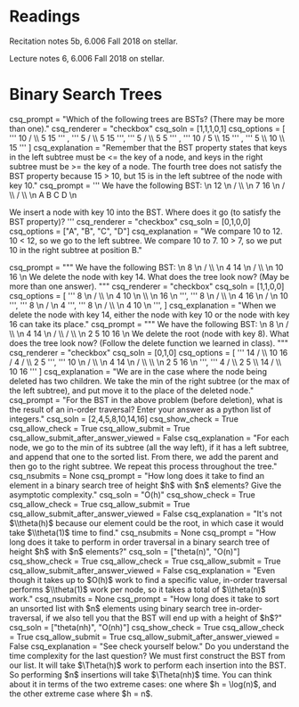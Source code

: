# Readings
Recitation notes 5b, 6.006 Fall 2018 on stellar.

Lecture notes 6, 6.006 Fall 2018 on stellar.
# Binary Search Trees


<question multiplechoice>
csq_prompt = "Which of the following trees are BSTs? (There may be more than one)."
csq_renderer = "checkbox"
csq_soln = [1,1,1,0,1]
csq_options =  [
'''
         10
        /  \\
      5      15
'''
,
'''
         5
       /  \\
     5     15
''',
'''
        5
      /  \\
    5      5
'''
,
'''
          10
        /   
      5
       \\
         15
'''
,
'''
    5
     \\
       10
         \\
           15
'''
]
csq_explanation = "Remember that the BST property states that keys in the left subtree must be <= the key of a node, and keys in the right subtree must be >= the key of a node. The fourth tree does not satisfy the BST property because 15 > 10, but 15 is in the left subtree of the node with key 10."
</question>


<question multiplechoice>
csq_prompt = '''
We have the following BST: \n
              12 \n
            /   \\ \n
          7       16 \n
        /  \\   /   \\ \n
      A    B   C      D \n

We insert a node with key 10 into the BST. Where does it go (to satisfy the BST property)?
'''
csq_renderer = "checkbox"
csq_soln = [0,1,0,0]
csq_options =  ["A", "B", "C", "D"]
csq_explanation = "We compare 10 to 12. 10 < 12, so we go to the left subtree. We compare 10 to 7. 10 > 7, so we put 10 in the right subtree at position B."
</question>


<question multiplechoice>
csq_prompt = """
We have the following BST: \n
         8 \n
     /     \\ \n
    4        14 \n
            /    \\ \n
           10     16 \n
We delete the node with key 14. What does the tree look now? (May be more than one answer).
"""
csq_renderer = "checkbox"
csq_soln = [1,1,0,0]
csq_options =  [
'''
        8 \n
      /   \\ \n
     4      10 \n
             \\ \n
                 16 \n
''',
'''
         8 \n
       /    \\ \n
     4       16 \n
            /     \n
          10     
''',
'''
        8 \n
     /     \n
    4       
''',
'''
        8 \n
      /   \\ \n
     4      10 \n
''',
]
csq_explanation = "When we delete the node with key 14, either the node with key 10 or the node with key 16 can take its place."
</question>


<question multiplechoice>
csq_prompt = """
We have the following BST: \n
             8 \n
          /     \\ \n
         4        14 \n
       /   \\     /   \\ \n
      2      5   10     16 \n
We delete the root (node with key 8). What does the tree look now? (Follow the delete function we learned in class).
"""
csq_renderer = "checkbox"
csq_soln = [0,1,0]
csq_options =  [
'''
               14
             /   \\
           10     16
         /
        4
       /  \\
     2     5
''',
'''
          10 \n
        /     \\ \n
      4        14 \n
     /  \\        \\ \n
    2     5         16 \n
''',
'''
               4
              /  \\
            2      5
                     \\
                      14
                    /   \\
                  10      16
'''
]
csq_explanation = "We are in the case where the node being deleted has two children. We take the min of the right subtree (or the max of the left subtree), and put move it to the place of the deleted node."
</question>

<question pythonliteral>
csq_prompt = "For the BST in the above problem (before deletion), what is the result of an in-order traversal? Enter your answer as a python list of integers."
csq_soln = [2,4,5,8,10,14,16]
csq_show_check = True
csq_allow_check = True
csq_allow_submit = True
csq_allow_submit_after_answer_viewed = False
csq_explanation = "For each node, we go to the min of its subtree (all the way left), if it has a left subtree, and append that one to the sorted list. From there, we add the parent and then go to the right subtree. We repeat this process throughout the tree."
csq_nsubmits = None
</question>

<question expression>
csq_prompt = "How long does it take to find an element in a binary search tree of height $h$ with $n$ elements? Give the asymptotic complexity."
csq_soln = "O(h)"
csq_show_check = True
csq_allow_check = True
csq_allow_submit = True
csq_allow_submit_after_answer_viewed = False
csq_explanation = "It's not $\\theta(h)$ because our element could be the root, in which case it would take $\\theta(1)$ time to find."
csq_nsubmits = None
</question>

<question expression>
csq_prompt = "How long does it take to perform in order traversal in a binary search tree of height $h$ with $n$ elements?"
csq_soln = ["theta(n)", "O(n)"]
csq_show_check = True
csq_allow_check = True
csq_allow_submit = True
csq_allow_submit_after_answer_viewed = False
csq_explanation = "Even though it takes up to $O(h)$ work to find a specific value, in-order traversal performs $\\theta(1)$ work per node, so it takes a total of $\\theta(n)$ work."
csq_nsubmits = None
</question>

<question expression>
csq_prompt = "How long does it take to sort an unsorted list with $n$ elements using binary search tree in-order-traversal, if we also tell you that the BST will end up with a height of $h$?"
csq_soln = ["theta(nh)", "O(nh)"]
csq_show_check = True
csq_allow_check = True
csq_allow_submit = True
csq_allow_submit_after_answer_viewed = False
csq_explanation = "See check yourself below."
</question>

<checkyourself>
Do you understand the time complexity for the last question?
<showhide>
We must first construct the BST from our list. It will take $\Theta(h)$ work to perform each insertion into the BST. So performing $n$ insertions will take $\Theta(nh)$ time. You can think about it in terms of the two extreme cases: one where $h = \log(n)$, and the other extreme case where $h = n$.
</showhide>
</checkyourself>
